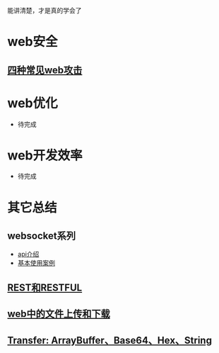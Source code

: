 能讲清楚，才是真的学会了

# web安全
## [四种常见web攻击](https://zhuanlan.zhihu.com/p/23309154)

# web优化
- 待完成

# web开发效率
- 待完成

# 其它总结
## websocket系列
- [api介绍](https://developer.mozilla.org/zh-CN/docs/Web/API/WebSocket#Ready_state_constants)
- [基本使用案例](https://www.html5rocks.com/zh/tutorials/websockets/basics/)

## [REST和RESTFUL](https://www.zhihu.com/question/28557115)

## [web中的文件上传和下载](https://github.com/54leibo/blog/issues/2#issue-462621634)

## [Transfer: ArrayBuffer、Base64、Hex、String](https://github.com/54leibo/blog/issues/1#issue-460327275)
